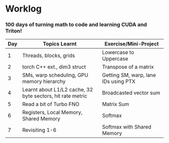 # Worklog

### 100 days of turning math to code and learning CUDA and Triton! 

| Day       | Topics Learnt          | Exercise/Mini-Project       |
|------------|------------------------|------------------------------|
| 1 | Threads, blocks, grids     |   Lowercase to Uppercase     |
| 2 | torch C++ ext., dim3 struct | Transpose of a matrix |
| 3 | SMs, warp scheduling, GPU memory hierarchy | Getting SM, warp, lane IDs using PTX|
| 4 | Learnt about L1/L2 cache, 32 byte sectors, hit rate metric | Broadcasted vector sum |
| 5 | Read a bit of Turbo FNO | Matrix Sum |
| 6 | Registers, Local Memory, Shared Memory | Softmax |
| 7 | Revisiting 1-6 | Softmax with Shared Memory |

